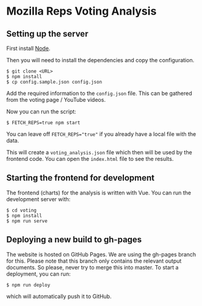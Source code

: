 Mozilla Reps Voting Analysis
=====


Setting up the server
-----

First install [Node](http://nodejs.org/).

Then you will need to install the dependencies and copy the configuration.

```
$ git clone <URL>
$ npm install
$ cp config.sample.json config.json
```

Add the required information to the ```config.json``` file. This can be gathered from the voting page / YouTube videos.

Now you can run the script:

```
$ FETCH_REPS=true npm start
```

You can leave off ```FETCH_REPS="true"``` if you already have a local file with the data.

This will create a ```voting_analysis.json``` file which then will be used by the frontend code. You can open the ```index.html``` file to see the results.

Starting the frontend for development
------

The frontend (charts) for the analysis is written with Vue. You can run the development server with:

```
$ cd voting
$ npm install
$ npm run serve
```

Deploying a new build to gh-pages
------

The website is hosted on GitHub Pages. We are using the gh-pages branch for this. Please note that this branch only contains
the relevant output documents. So please, never try to merge this into master. To start a deployment, you can run:

```
$ npm run deploy
```

which will automatically push it to GitHub.